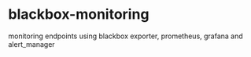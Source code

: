 # blackbox-monitoring
monitoring endpoints using blackbox exporter, prometheus, grafana and alert_manager
